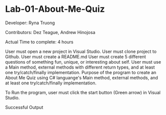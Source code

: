 # Lab-01-About-Me-Quiz

Developer: Ryna Truong

Contributors: Dez Teague, Andrew Hinojosa

Actual Time to complete: 4 hours

User must open a new project in Visual Studio.
User must clone project to Github.
User must create a README.md 
User must create 5 different questions of something fun, unique, or interesting about self.
User must use a Main method, external methods with different return types, and at least one try/catch/finally implementation.
Purpose of the program to create an About Me Quiz using C# languange's Main method, external methods, and at least one try/catch/finally implementation.

To Run the program, user must click the start button (Green arrow) in Visual Studio.

Successful Output

